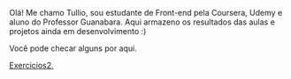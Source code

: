 Olá! Me chamo Tullio, sou estudante de Front-end pela Coursera, Udemy e aluno do Professor Guanabara. 
Aqui armazeno os resultados das aulas e projetos ainda em desenvolvimento :)

Você pode checar alguns por aqui.


<a href="../Exercicios/index.html">Exercicios2.</a>

